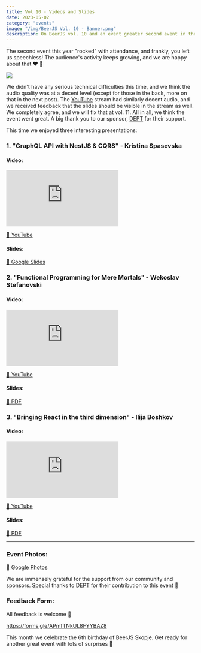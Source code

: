 ```yaml
---
title: Vol 10 - Videos and Slides
date: 2023-05-02
category: "events"
image: "/img/BeerJS Vol. 10 - Banner.png"
description: On BeerJS vol. 10 and an event greater second event in the 2023 event season 🍻
---
```


The second event this year "rocked" with attendance, and frankly, you left us speechless! The audience's activity keeps
growing, and we are happy about that ❤️ 🍻

<img src="/img/BeerJS Vol. 10 - Banner.png" />

We didn't have any serious technical difficulties this time, and we think the audio quality was at a decent level
(except for those in the back, more on that in the next post). The
[YouTube](https://www.youtube.com/watch?v=5OZ8Px8Shmc) stream had similarly decent audio, and we received feedback that
the slides should be visible in the stream as well. We completely agree, and we will fix that at vol. 11. All in all, we
think the event went great. A big thank you to our sponsor, [DEPT](https://deptagency.com) for their support.

This time we enjoyed three interesting presentations:

### 1. "GraphQL API with NestJS & CQRS" - **Kristina Spasevska**

#### Video:

<div class="iframe-wrapper"><iframe src="https://www.youtube.com/embed/sGd1xylebm8" frameborder="0" allowfullscreen></iframe></div>

[🔗 YouTube](https://www.youtube.com/watch?v=sGd1xylebm8)

#### Slides:

[🔗 Google Slides](https://docs.google.com/presentation/d/1apd1sVI-LCa_lbinij9QKq-BepYsrMhfT9h6m0GyzoE/edit?usp=sharing)

### 2. "Functional Programming for Mere Mortals" - **Wekoslav Stefanovski**

#### Video:

<div class="iframe-wrapper"><iframe src="https://www.youtube.com/embed/CZJeaNBa9h8" frameborder="0" allowfullscreen></iframe></div>

[🔗 YouTube](https://www.youtube.com/watch?v=CZJeaNBa9h8)

#### Slides:

[🔗 PDF](/10_-_Functional.pdf)

### 3. "Bringing React in the third dimension" - **Ilija Boshkov**

#### Video:

<div class="iframe-wrapper"><iframe src="https://www.youtube.com/embed/ONQcgqtU768" frameborder="0" allowfullscreen></iframe></div>

[🔗 YouTube](https://www.youtube.com/watch?v=ONQcgqtU768)

#### Slides:

[🔗 PDF](/Bringing_React_Into_the_Third_Dimension.pdf)

---

### Event Photos:

[🔗 Google Photos](https://photos.app.goo.gl/25fYRSGneq4xYAJD7)

We are immensely grateful for the support from our community and sponsors. Special thanks to
[DEPT](https://deptagency.com) for their contribution to this event 🍻

### Feedback Form:

All feedback is welcome 🍻

https://forms.gle/APmfTNkUL8FYYBAZ8

This month we celebrate the 6th birthday of BeerJS Skopje. Get ready for another great event with lots of surprises 🍻
